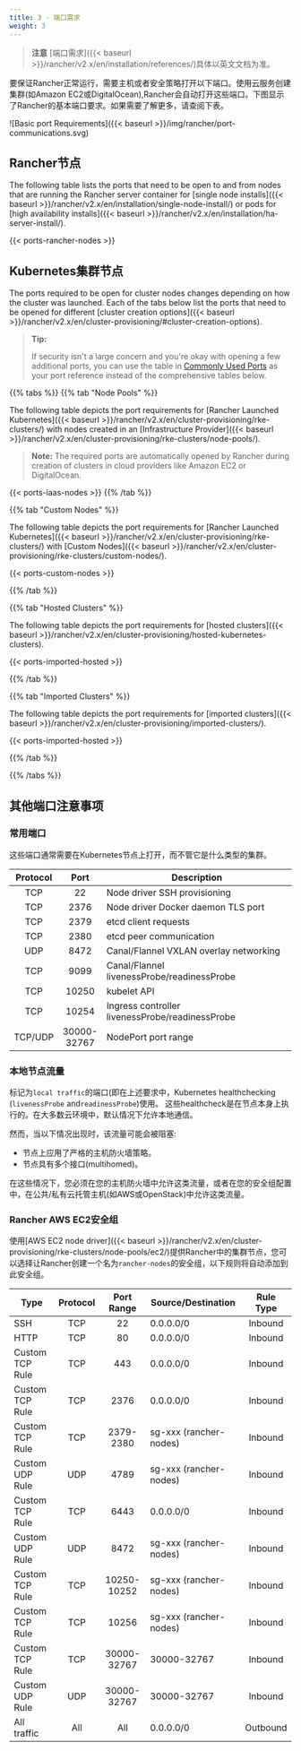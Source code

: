```yaml
---
title: 3 - 端口需求
weight: 3
---
```

>**注意** [端口需求]({{< baseurl >}}/rancher/v2.x/en/installation/references/)具体以英文文档为准。

要保证Rancher正常运行，需要主机或者安全策略打开以下端口。使用云服务创建集群(如Amazon EC2或DigitalOcean),Rancher会自动打开这些端口。下图显示了Rancher的基本端口要求。如果需要了解更多，请查阅下表。

![Basic port Requirements]({{< baseurl >}}/img/rancher/port-communications.svg)

## Rancher节点

The following table lists the ports that need to be open to and from nodes that are running the Rancher server container for [single node installs]({{< baseurl >}}/rancher/v2.x/en/installation/single-node-install/) or pods for [high availability installs]({{< baseurl >}}/rancher/v2.x/en/installation/ha-server-install/).

{{< ports-rancher-nodes >}}

## Kubernetes集群节点

The ports required to be open for cluster nodes changes depending on how the cluster was launched. Each of the tabs below list the ports that need to be opened for different [cluster creation options]({{< baseurl >}}/rancher/v2.x/en/cluster-provisioning/#cluster-creation-options).

>**Tip:**
>
>If security isn't a large concern and you're okay with opening a few additional ports, you can use the table in [Commonly Used Ports](#commonly-used-ports) as your port reference instead of the comprehensive tables below.

{{% tabs %}}
{{% tab "Node Pools" %}}

The following table depicts the port requirements for [Rancher Launched Kubernetes]({{< baseurl >}}/rancher/v2.x/en/cluster-provisioning/rke-clusters/) with nodes created in an [Infrastructure Provider]({{< baseurl >}}/rancher/v2.x/en/cluster-provisioning/rke-clusters/node-pools/).

>**Note:**
>The required ports are automatically opened by Rancher during creation of clusters in cloud providers like Amazon EC2 or DigitalOcean.

{{< ports-iaas-nodes >}}
{{% /tab %}}

{{% tab "Custom Nodes" %}}

The following table depicts the port requirements for [Rancher Launched Kubernetes]({{< baseurl >}}/rancher/v2.x/en/cluster-provisioning/rke-clusters/) with [Custom Nodes]({{< baseurl >}}/rancher/v2.x/en/cluster-provisioning/rke-clusters/custom-nodes/).

{{< ports-custom-nodes >}}

{{% /tab %}}

{{% tab "Hosted Clusters" %}}

The following table depicts the port requirements for [hosted clusters]({{< baseurl >}}/rancher/v2.x/en/cluster-provisioning/hosted-kubernetes-clusters).

{{< ports-imported-hosted >}}

{{% /tab %}}

{{% tab "Imported Clusters" %}}

The following table depicts the port requirements for [imported clusters]({{< baseurl >}}/rancher/v2.x/en/cluster-provisioning/imported-clusters/).

{{< ports-imported-hosted >}}

{{% /tab %}}

{{% /tabs %}}

## 其他端口注意事项

### 常用端口

这些端口通常需要在Kubernetes节点上打开，而不管它是什么类型的集群。

| Protocol |       Port       | Description                                     |
|:--------:|:----------------:|-------------------------------------------------|
|    TCP   |        22        | Node driver SSH provisioning                    |
|    TCP   |       2376       | Node driver Docker daemon TLS port              |
|    TCP   |       2379       | etcd client requests                            |
|    TCP   |       2380       | etcd peer communication                         |
|    UDP   |       8472       | Canal/Flannel VXLAN overlay networking          |
|    TCP   |       9099       | Canal/Flannel livenessProbe/readinessProbe      |
|    TCP   |       10250      | kubelet API                                     |
|    TCP   |       10254      | Ingress controller livenessProbe/readinessProbe |
| TCP/UDP  | 30000-</br>32767 | NodePort port range                             |

### 本地节点流量

标记为`local traffic`的端口(即在上述要求中，Kubernetes healthchecking (`livenessProbe` and`readinessProbe`)使用。
这些healthcheck是在节点本身上执行的。在大多数云环境中，默认情况下允许本地通信。

然而，当以下情况出现时，该流量可能会被阻塞:

- 节点上应用了严格的主机防火墙策略。
- 节点具有多个接口(multihomed)。

在这些情况下，您必须在您的主机防火墙中允许这类流量，或者在您的安全组配置中，在公共/私有云托管主机(如AWS或OpenStack)中允许这类流量。

### Rancher AWS EC2安全组

使用[AWS EC2 node driver]({{< baseurl >}}/rancher/v2.x/en/cluster-provisioning/rke-clusters/node-pools/ec2/)提供Rancher中的集群节点，您可以选择让Rancher创建一个名为`rancher-nodes`的安全组，以下规则将自动添加到此安全组。

|       Type      | Protocol |  Port Range | Source/Destination     | Rule Type |
|-----------------|:--------:|:-----------:|------------------------|:---------:|
|       SSH       |    TCP   | 22          | 0.0.0.0/0              | Inbound   |
|       HTTP      |    TCP   | 80          | 0.0.0.0/0              | Inbound   |
| Custom TCP Rule |    TCP   | 443         | 0.0.0.0/0              | Inbound   |
| Custom TCP Rule |    TCP   | 2376        | 0.0.0.0/0              | Inbound   |
| Custom TCP Rule |    TCP   | 2379-2380   | sg-xxx (rancher-nodes) | Inbound   |
| Custom UDP Rule |    UDP   | 4789        | sg-xxx (rancher-nodes) | Inbound   |
| Custom TCP Rule |    TCP   | 6443        | 0.0.0.0/0              | Inbound   |
| Custom UDP Rule |    UDP   | 8472        | sg-xxx (rancher-nodes) | Inbound   |
| Custom TCP Rule |    TCP   | 10250-10252 | sg-xxx (rancher-nodes) | Inbound   |
| Custom TCP Rule |    TCP   | 10256       | sg-xxx (rancher-nodes) | Inbound   |
| Custom TCP Rule |    TCP   | 30000-32767 | 30000-32767            | Inbound   |
| Custom UDP Rule |    UDP   | 30000-32767 | 30000-32767            | Inbound   |
| All traffic     |    All   | All         | 0.0.0.0/0              | Outbound  |
